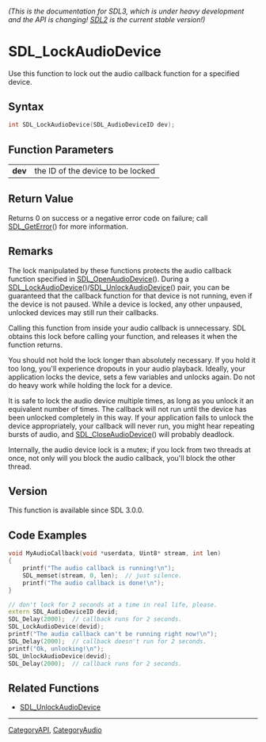 ###### (This is the documentation for SDL3, which is under heavy development and the API is changing! [SDL2](https://wiki.libsdl.org/SDL2/) is the current stable version!)
# SDL_LockAudioDevice

Use this function to lock out the audio callback function for a specified device.

## Syntax

```c
int SDL_LockAudioDevice(SDL_AudioDeviceID dev);

```

## Function Parameters

|             |                                   |
| ----------- | --------------------------------- |
| **dev**     | the ID of the device to be locked |

## Return Value

Returns 0 on success or a negative error code on failure; call
[SDL_GetError](SDL_GetError)() for more information.

## Remarks

The lock manipulated by these functions protects the audio callback
function specified in [SDL_OpenAudioDevice](SDL_OpenAudioDevice)(). During
a
[SDL_LockAudioDevice](SDL_LockAudioDevice)()/[SDL_UnlockAudioDevice](SDL_UnlockAudioDevice)()
pair, you can be guaranteed that the callback function for that device is
not running, even if the device is not paused. While a device is locked,
any other unpaused, unlocked devices may still run their callbacks.

Calling this function from inside your audio callback is unnecessary. SDL
obtains this lock before calling your function, and releases it when the
function returns.

You should not hold the lock longer than absolutely necessary. If you hold
it too long, you'll experience dropouts in your audio playback. Ideally,
your application locks the device, sets a few variables and unlocks again.
Do not do heavy work while holding the lock for a device.

It is safe to lock the audio device multiple times, as long as you unlock
it an equivalent number of times. The callback will not run until the
device has been unlocked completely in this way. If your application fails
to unlock the device appropriately, your callback will never run, you might
hear repeating bursts of audio, and
[SDL_CloseAudioDevice](SDL_CloseAudioDevice)() will probably deadlock.

Internally, the audio device lock is a mutex; if you lock from two threads
at once, not only will you block the audio callback, you'll block the other
thread.

## Version

This function is available since SDL 3.0.0.

## Code Examples

```c++
void MyAudioCallback(void *userdata, Uint8* stream, int len)
{
    printf("The audio callback is running!\n");
    SDL_memset(stream, 0, len);  // just silence.
    printf("The audio callback is done!\n");
}

// don't lock for 2 seconds at a time in real life, please.
extern SDL_AudioDeviceID devid;
SDL_Delay(2000);  // callback runs for 2 seconds.
SDL_LockAudioDevice(devid);
printf("The audio callback can't be running right now!\n");
SDL_Delay(2000);  // callback doesn't run for 2 seconds.
printf("Ok, unlocking!\n");
SDL_UnlockAudioDevice(devid);
SDL_Delay(2000);  // callback runs for 2 seconds.
```

## Related Functions

* [SDL_UnlockAudioDevice](SDL_UnlockAudioDevice)

----
[CategoryAPI](CategoryAPI), [CategoryAudio](CategoryAudio)

